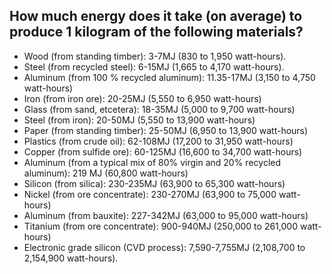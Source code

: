## How much energy does it take (on average) to produce 1 kilogram of the following materials?

- Wood (from standing timber): 3-7MJ (830 to 1,950 watt-hours).
- Steel (from recycled steel): 6-15MJ (1,665 to 4,170 watt-hours).
- Aluminum (from 100 % recycled aluminum): 11.35-17MJ (3,150 to 4,750 watt-hours)
- Iron (from iron ore): 20-25MJ (5,550 to 6,950 watt-hours)
- Glass (from sand, etcetera): 18-35MJ (5,000 to 9,700 watt-hours)
- Steel (from iron): 20-50MJ (5,550 to 13,900 watt-hours)
- Paper (from standing timber): 25-50MJ (6,950 to 13,900 watt-hours)
- Plastics (from crude oil): 62-108MJ (17,200 to 31,950 watt-hours)
- Copper (from sulfide ore): 60-125MJ (16,600 to 34,700 watt-hours)
- Aluminum (from a typical mix of 80% virgin and 20% recycled aluminum): 219 MJ (60,800 watt-hours)
- Silicon (from silica): 230-235MJ (63,900 to 65,300 watt-hours)
- Nickel (from ore concentrate): 230-270MJ (63,900 to 75,000 watt-hours)
- Aluminum (from bauxite): 227-342MJ (63,000 to 95,000 watt-hours)
- Titanium (from ore concentrate): 900-940MJ (250,000 to 261,000 watt-hours)
- Electronic grade silicon (CVD process): 7,590-7,755MJ (2,108,700 to 2,154,900 watt-hours).
